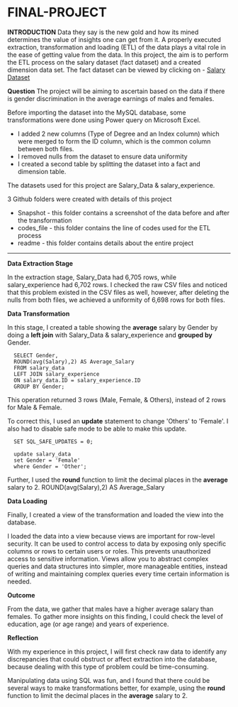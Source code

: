 # FINAL-PROJECT

**INTRODUCTION**
Data they say is the new gold and how its mined determines the value of insights one can get from it. A properly executed extraction, transformation and loading (ETL) of the data plays a vital role in the ease of getting value from the data.
In this project, the aim is to perform the ETL process on the salary dataset (fact dataset) and a created dimension data set. The fact dataset can be viewed by clicking on - [Salary Dataset](https://www.kaggle.com/datasets/mohithsairamreddy/salary-data)

**Question**
The project will be aiming to ascertain based on the data if there is gender discrimination in the average earnings of males and females.

Before importing the dataset into the MySQL database, some transformations were done using Power query on Microsoft Excel.

- I added 2 new columns (Type of Degree and an Index column) which were merged to form the ID column, which is the common column between both files.
- I removed nulls from the dataset to ensure data uniformity
- I created a second table by splitting the dataset into a fact and dimension table.

The datasets used for this project are Salary_Data & salary_experience.

3 Github folders were created with details of this project

- Snapshot -  this folder contains a screenshot of the data before and after the transformation
- codes_file - this folder contains the line of codes used for the ETL process
- readme - this folder contains details about the entire project

******************************************************************************************************************************************
**Data Extraction Stage**

In the extraction stage, Salary_Data had 6,705 rows, while salary_experience had 6,702 rows. I checked the raw CSV files and noticed that this problem existed in the CSV files as well, however, after deleting the nulls from both files, we achieved a uniformity of 6,698 rows for both files.


**Data Transformation**

In this stage,  I created a table showing the **average** salary by Gender by doing a **left join** with Salary_Data & salary_experience and **grouped by** Gender. 

      SELECT Gender,
      ROUND(avg(Salary),2) AS Average_Salary
      FROM salary_data
      LEFT JOIN salary_experience
      ON salary_data.ID = salary_experience.ID
      GROUP BY Gender;

This operation returned 3 rows (Male, Female, & Others), instead of 2 rows for Male & Female. 

To correct this, I used an **update** statement to change 'Others' to 'Female'. I also had to disable safe mode to be able to make this update.

      SET SQL_SAFE_UPDATES = 0;

      update salary_data
      set Gender = 'Female'
      where Gender = 'Other';

Further, I used the **round** function to limit the decimal places in the **average** salary to 2.
        ROUND(avg(Salary),2) AS Average_Salary


**Data Loading**

Finally, I created a view of the transformation and loaded the view into the database.

I loaded the data into a view because views are important for row-level security. It can be used to control access to data by exposing only specific columns or rows to certain users or roles. This prevents unauthorized access to sensitive information. Views allow you to abstract complex queries and data structures into simpler, more manageable entities, instead of writing and maintaining complex queries every time certain information is needed.

**Outcome**

From the data, we gather that males have a higher average salary than females. To gather more insights on this finding, I could check the level of education, age (or age range) and years of experience.

**Reflection**

With my experience in this project, I will first check raw data to identify any discrepancies that could obstruct or affect extraction into the database, because dealing with this type of problem could be time-consuming.

Manipulating data using SQL was fun, and I found that there could be several ways to make transformations better, for example, using the **round** function to limit the decimal places in the **average** salary to 2.

